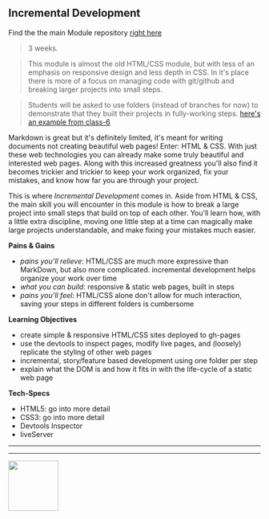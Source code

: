 ## Incremental Development

Find the the main Module repository [right here](https://github.com/HackYourFutureBelgium/incremental-development/)

> 3 weeks.

> This module is almost the old HTML/CSS module, but with less of an emphasis on responsive design and less depth in CSS.  In it's place there is more of a focus on managing code with git/github and breaking larger projects into small steps.

> Students will be asked to use folders (instead of branches for now) to demonstrate that they built their projects in fully-working steps. [here's an example from class-6](https://github.com/ChuikinaMaria/HTML-CSS-GitHub/tree/master/homework/week-2-project)


Markdown is great but it's definitely limited, it's meant for writing documents not creating beautiful web pages!  Enter: HTML & CSS.  With just these web technologies you can already make some truly beautiful and interested web pages.  Along with this increased greatness you'll also find it becomes trickier and trickier to keep your work organized, fix your mistakes, and know how far you are through your project.

This is where _Incremental Development_ comes in.  Aside from HTML & CSS, the main skill you will encounter in this module is how to break a large project into small steps that build on top of each other.  You'll learn how, with a little extra discipline,  moving one little step at a time can magically make large projects understandable, and make fixing your mistakes much easier.


__Pains & Gains__
* _pains you’ll relieve_: HTML/CSS are much more expressive than MarkDown, but also more complicated. incremental development helps organize your work over time
* _what you can build_: responsive & static web pages, built in steps
* _pains you’ll feel_: HTML/CSS alone don't allow for much interaction, saving your steps in different folders is cumbersome

__Learning Objectives__
* create simple & responsive HTML/CSS sites deployed to gh-pages
* use the devtools to inspect pages, modify live pages, and (loosely) replicate the styling of other web pages
* incremental, story/feature based development using one folder per step
* explain what the DOM is and how it fits in with the life-cycle of a static web page


__Tech-Specs__
* HTML5: go into more detail
* CSS3: go into more detail
* Devtools Inspector
* liveServer


<hr>
<hr>
<a href="https://hackyourfuture.be" target="_blank"><img
    src="https://user-images.githubusercontent.com/18554853/63941625-4c7c3d00-ca6c-11e9-9a76-8d5e3632fe70.jpg"
    width="100" height="100"></a>
